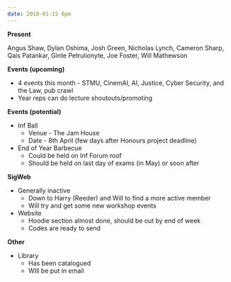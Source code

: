 ```yaml
---
date: 2018-01-15 6pm
---
```


**Present**

Angus Shaw, Dylan Oshima, Josh Green, Nicholas Lynch, Cameron Sharp, Qais Patankar, Ginte Petrulionyte, Joe Foster, Will Mathewson

**Events (upcoming)**

- 4 events this month - STMU, CinemAI, AI, Justice, Cyber Security, and the Law, pub crawl
- Year reps can do lecture shoutouts/promoting

**Events (potential)**

- Inf Ball
  - Venue - The Jam House
  - Date - 8th April (few days after Honours project deadline)
- End of Year Barbecue
  - Could be held on Inf Forum roof
  - Should be held on last day of exams (in May) or soon after

**SigWeb**

- Generally inactive
  - Down to Harry (Reeder) and Will to find a more active member
  - Will try and get some new workshop events
- Website
  - Hoodie section almost done, should be out by end of week
  - Codes are ready to send

**Other**

- Library
  - Has been catalogued
  - WIll be put in email
